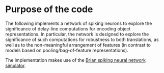 Purpose of the code
===============
The following implements a network of spiking neurons to explore the significance of delay-line computations for encoding object representations. In particular, the network is designed to explore the significance of such computations for robustness to both translations, as well as to the non-meaningful arrangement of features (in contrast to models based on pooling/bag-of-feature representations). 

The implementation makes use of the [Brian spiking neural network simulator](https://brian2.readthedocs.io/en/stable/).